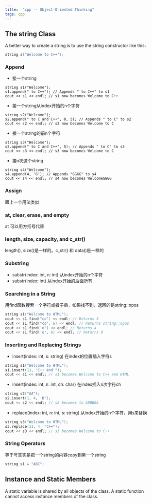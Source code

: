 ```yaml
---
title:  "cpp -- Object-Oriented Thinking"
tags: cpp
---
```


## The string Class

A better way to create a string is to use the string constructor like this:

```c++
string s("Welcome to C++");
```

### Append

* 接一个string

```
string s1("Welcome");
s1.append(" to C++"); // Appends " to C++" to s1
cout << s1 << endl; // s1 now becomes Welcome to C++
```

* 接一个string从index开始的n个字符

```
string s2("Welcome");
s2.append(" to C and C++", 0, 5); // Appends " to C" to s2
cout << s2 << endl; // s2 now becomes Welcome to C
```

* 接一个string的前n个字符

```
string s3("Welcome");
s3.append(" to C and C++", 5); // Appends " to C" to s3
cout << s3 << endl; // s3 now becomes Welcome to C
```

* 接n次这个string

```
string s4("Welcome");
s4.append(4, 'G'); // Appends "GGGG" to s4
cout << s4 << endl; // s4 now becomes WelcomeGGGG
```

### Assign

跟上一个用法类似

### at, clear, erase, and empty

at 可以用方括号代替

### length, size, capacity, and c_str()

length(), size()是一样的。c_str() 和 data()是一样的

### Substring

* substr(index: int, n: int)  从index开始的n个字符
* substr(index: int) 从index开始的后面所有

### Searching in a String

用find函数搜索一个字符或者子串，如果找不到，返回的是string::npos

```c++
string s1("Welcome to HTML");
cout << s1.find("co") << endl; // Returns 3
cout << s1.find("co", 6) << endl; // Returns string::npos
cout << s1.find('o') << endl; // Returns 4
cout << s1.find('o', 6) << endl; // Returns 9
```

### Inserting and Replacing Strings

* insert(index: int, s: string) 在index的位置插入字符s

```c++
string s1("Welcome to HTML");
s1.insert(11, "C++ and ");
cout << s1 << endl; // s1 becomes Welcome to C++ and HTML
```

* insert(index: int, n: int, ch: char) 在index插入n次字符ch

```c++
string s2("AA");
s2.insert(1, 4, 'B');
cout << s2 << endl; // s2 becomes to ABBBBA
```

* replace(index: int, n: int, s: string) 从index开始的n个字符，用s来替换

```c++
string s3("Welcome to HTML");
s3.replace(11, 4, "C++");
cout << s3 << endl; // s3 becomes Welcome to C++
```

### String Operators

等于号其实是把一个string的内容copy到另一个string

```c++
string s1 = "ABC";
```

## Instance and Static Members

A static variable is shared by all objects of the class. A static function cannot access
instance members of the class.

